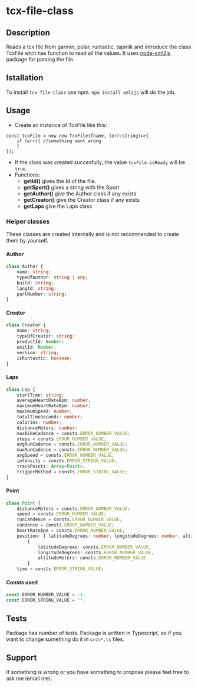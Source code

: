 # tcx-file-class

## Description

Reads a tcx file from garmin, polar, runtastic, tapiriik and introduce the class TcxFile wich has function to read all the values. It uses [node-xml2js](https://github.com/Leonidas-from-XIV/node-xml2js) package for parsing the file.

## Istallation

To install `tcx-file-class` use npm. 
```npm install xml2js``` will do the job.

## Usage

- Create an instance of TcxFile like this: 
```
const tcxFile = new new TcxFile(fname, (err:string)=>{
    if (err){ //something went wrong
    }
});
```
- If the class was created succesfully, the value `tcxFile.isReady` will be `true`.
- Functions: 
    -   **getId()** gives the Id of the file.
    -   **getSport()** gives a string with the Sport 
    -   **getAuthor()** give the Author class if any exists
    -   **getCreator()** give the Creator class if any exists
    -   **getLaps** give the Laps class

### Helper classes
These classes are created internally and is not recommended to create them by yourself. 
#### Author
```Typescript
class Author {
    name: string;
    typeOfAuthor: string | any;
    build: string;
    langId: string;
    partNumber: string;
}
```
#### Creator
```Typescript
class Creator {
    name: string;
    typeOfCreator: string;
    productId: Number;
    unitId: Number;
    version: string;
    isRuntastic: boolean;
}
```
#### Laps
```Typescript
class Lap {
    startTime: string;
    averageHeartRateBpm: number;
    maximumHeartRateBpm: number;
    maximumSpeed: number;
    totalTimeSeconds: number;
    calories: number;
    distanceMeters: number;
    maxBikeCadence = consts.ERROR_NUMBER_VALUE;
    steps = consts.ERROR_NUMBER_VALUE;
    avgRunCadence = consts.ERROR_NUMBER_VALUE;
    maxRunCadence = consts.ERROR_NUMBER_VALUE;
    avgSpeed = consts.ERROR_NUMBER_VALUE;
    intensity = consts.ERROR_STRING_VALUE;
    trackPoints: Array<Point>;
    triggerMethod = consts.ERROR_STRING_VALUE;
}
```

#### Point
```Typescript
class Point {
    distanceMeters = consts.ERROR_NUMBER_VALUE;
    speed = consts.ERROR_NUMBER_VALUE;
    runCandence = consts.ERROR_NUMBER_VALUE;
    candence = consts.ERROR_NUMBER_VALUE;
    heartRateBpm = consts.ERROR_NUMBER_VALUE;
    position: { latitudeDegrees: number, longitudeDegrees: number, altitudeMeters: number } =
        {
            latitudeDegrees: consts.ERROR_NUMBER_VALUE,
            longitudeDegrees: consts.ERROR_NUMBER_VALUE,
            altitudeMeters: consts.ERROR_NUMBER_VALUE
        }
    time = consts.ERROR_STRING_VALUE;

```
#### Consts used
```Typescript
const ERROR_NUMBER_VALUE = -1;
const ERROR_STRING_VALUE = "";
```
## Tests

Package has number of tests. Package is written in Typescript, so if you want to change something do it in `src\*.ts` files.

## Support
If something is wrong or you have something to propose please feel free to ask me (email me).